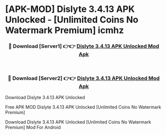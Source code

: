 # [APK-MOD] Dislyte 3.4.13 APK Unlocked - [Unlimited Coins No Watermark Premium] icmhz



<div align="center">
<h3>🔴 Download [Server1] 👉👉 <a href="https://momento.my/?title=Dislyte_3.4.13_APK_Unlocked">Dislyte 3.4.13 APK Unlocked Mod Apk</a></h3><br>

<h3>🔴 Download [Server2] 👉👉 <a href="https://momento.my/?title=Dislyte_3.4.13_APK_Unlocked">Dislyte 3.4.13 APK Unlocked Mod Apk</a></h3>
</div>



Download Dislyte 3.4.13 APK Unlocked 

Free APK MOD Dislyte 3.4.13 APK Unlocked [Unlimited Coins No Watermark Premium]

Download Dislyte 3.4.13 APK Unlocked [Unlimited Coins No Watermark Premium] Mod For Android
